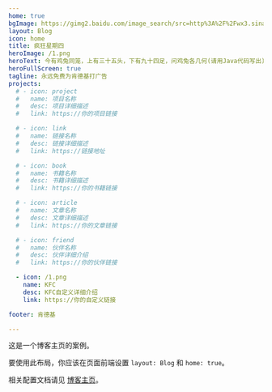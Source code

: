 ```yaml
---
home: true
bgImage: https://gimg2.baidu.com/image_search/src=http%3A%2F%2Fwx3.sinaimg.cn%2Flarge%2F001QcfDygy1gyhwv3uwv1j60ru0fowiy02.jpg&refer=http%3A%2F%2Fwx3.sinaimg.cn&app=2002&size=f9999,10000&q=a80&n=0&g=0n&fmt=auto?sec=1661570164&t=31c4f2672a1a2eb12f46cabd4e2c2414
layout: Blog
icon: home
title: 疯狂星期四
heroImage: /1.png
heroText: 今有鸡兔同笼，上有三十五头，下有九十四足，问鸡兔各几何(请用Java代码写出)？V50,助我杀了楼上的253亿只鸡你太美!
heroFullScreen: true
tagline: 永远免费为肯德基打广告
projects:
  # - icon: project
  #   name: 项目名称
  #   desc: 项目详细描述
  #   link: https://你的项目链接

  # - icon: link
  #   name: 链接名称
  #   desc: 链接详细描述
  #   link: https://链接地址

  # - icon: book
  #   name: 书籍名称
  #   desc: 书籍详细描述
  #   link: https://你的书籍链接

  # - icon: article
  #   name: 文章名称
  #   desc: 文章详细描述
  #   link: https://你的文章链接

  # - icon: friend
  #   name: 伙伴名称
  #   desc: 伙伴详细介绍
  #   link: https://你的伙伴链接

  - icon: /1.png
    name: KFC
    desc: KFC自定义详细介绍
    link: https://你的自定义链接

footer: 肯德基

---
```


这是一个博客主页的案例。

要使用此布局，你应该在页面前端设置 `layout: Blog` 和 `home: true`。

相关配置文档请见 [博客主页](https://vuepress-theme-hope.github.io/v2/zh/guide/blog/home/)。
